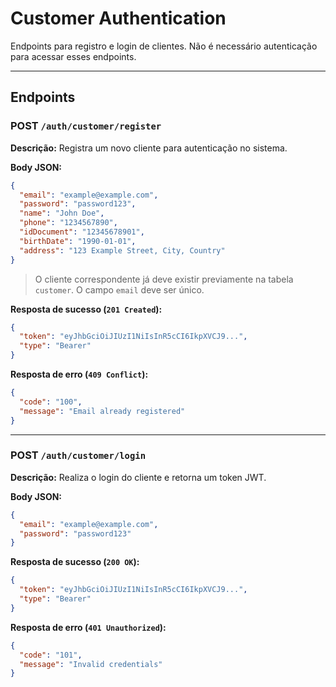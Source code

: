 # Customer Authentication
Endpoints para registro e login de clientes. Não é necessário autenticação para acessar esses endpoints.

---

## Endpoints

### POST `/auth/customer/register`

**Descrição:** Registra um novo cliente para autenticação no sistema.

**Body JSON:**

```json
{
  "email": "example@example.com",
  "password": "password123",
  "name": "John Doe",
  "phone": "1234567890",
  "idDocument": "12345678901",
  "birthDate": "1990-01-01",
  "address": "123 Example Street, City, Country"
}
```

> O cliente correspondente já deve existir previamente na tabela `customer`. O campo `email` deve ser único.

**Resposta de sucesso (`201 Created`):**

```json
{
  "token": "eyJhbGciOiJIUzI1NiIsInR5cCI6IkpXVCJ9...",
  "type": "Bearer"
}
```

**Resposta de erro (`409 Conflict`):**

```json
{
  "code": "100",
  "message": "Email already registered"
}
```

---

### POST `/auth/customer/login`

**Descrição:** Realiza o login do cliente e retorna um token JWT.

**Body JSON:**

```json
{
  "email": "example@example.com",
  "password": "password123"
}
```

**Resposta de sucesso (`200 OK`):**

```json
{
  "token": "eyJhbGciOiJIUzI1NiIsInR5cCI6IkpXVCJ9...",
  "type": "Bearer"
}
```

**Resposta de erro (`401 Unauthorized`):**

```json
{
  "code": "101",
  "message": "Invalid credentials"
}
```
